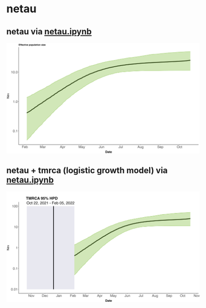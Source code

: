 # netau

## netau via [netau.ipynb](../../scripts/netau.ipynb)
![netau](netau_gg.png)

## netau + tmrca (logistic growth model) via [netau.ipynb](../../scripts/netau.ipynb)
![netau + tmrca](netau_tmrca.png)
